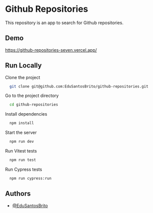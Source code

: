 # Github Repositories

This repository is an app to search for Github repositories.

## Demo

https://github-repositories-seven.vercel.app/

## Run Locally

Clone the project

```bash
  git clone git@github.com:EduSantosBrito/github-repositories.git
```

Go to the project directory

```bash
  cd github-repositories
```

Install dependencies

```bash
  npm install
```

Start the server

```bash
  npm run dev
```

Run Vitest tests

```bash
  npm run test
```

Run Cypress tests

```bash
  npm run cypress:run
```

## Authors

-   [@EduSantosBrito](https://www.github.com/EduSantosBrito)
